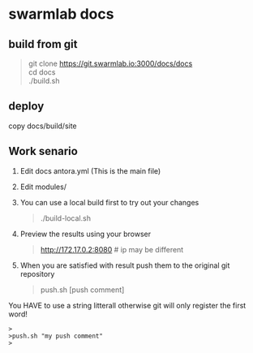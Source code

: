# swarmlab docs
  
## build from git

> git clone https://git.swarmlab.io:3000/docs/docs  
> cd docs  
> ./build.sh  
>
>

## deploy

copy docs/build/site

## Work senario

1. Edit docs antora.yml (This is the main file)

2. Edit modules/

3. You can use a local build first to try out your changes

    >
    > ./build-local.sh
    >

4. Preview the results using your browser 

    >
    > http://172.17.0.2:8080 # ip may be different
    >

5. When you are satisfied with result push them to the original git repository

    >
    > push.sh [push comment]
    >
    
You HAVE to use a string litterall otherwise git will only register the first word!
    
    >
    >push.sh "my push comment"
    >
